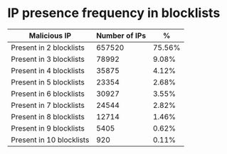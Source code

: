 # IP presence frequency in blocklists
| Malicious IP | Number of IPs | % |
|----|----|----|
| Present in 2 blocklists | 657520 | 75.56% |
| Present in 3 blocklists | 78992 | 9.08% |
| Present in 4 blocklists | 35875 | 4.12% |
| Present in 5 blocklists | 23354 | 2.68% |
| Present in 6 blocklists | 30927 | 3.55% |
| Present in 7 blocklists | 24544 | 2.82% |
| Present in 8 blocklists | 12714 | 1.46% |
| Present in 9 blocklists | 5405 | 0.62% |
| Present in 10 blocklists | 920 | 0.11% |
